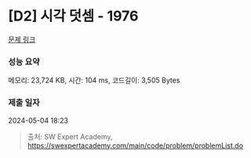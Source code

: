 # [D2] 시각 덧셈 - 1976 

[문제 링크](https://swexpertacademy.com/main/code/problem/problemDetail.do?contestProbId=AV5PttaaAZIDFAUq) 

### 성능 요약

메모리: 23,724 KB, 시간: 104 ms, 코드길이: 3,505 Bytes

### 제출 일자

2024-05-04 18:23



> 출처: SW Expert Academy, https://swexpertacademy.com/main/code/problem/problemList.do